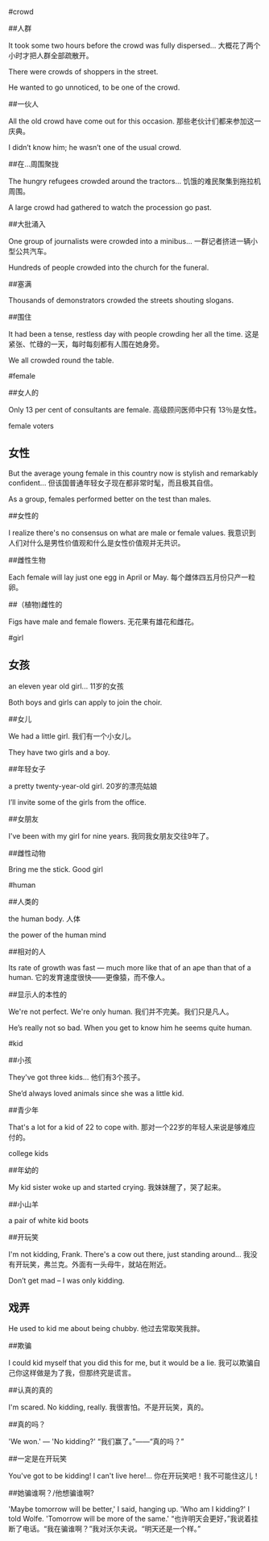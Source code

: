 #crowd

##人群

It took some two hours before the crowd was fully dispersed...
大概花了两个小时才把人群全部疏散开。

There were crowds of shoppers in the street.

 He wanted to go unnoticed, to be one of the crowd.

##一伙人

All the old crowd have come out for this occasion.
那些老伙计们都来参加这一庆典。

I didn’t know him; he wasn’t one of the usual crowd.

##在…周围聚拢

The hungry refugees crowded around the tractors...
饥饿的难民聚集到拖拉机周围。

A large crowd had gathered to watch the procession go past.

##大批涌入

One group of journalists were crowded into a minibus...
一群记者挤进一辆小型公共汽车。

 Hundreds of people crowded into the church for the funeral.
 
##塞满

Thousands of demonstrators crowded the streets shouting slogans.

##围住

It had been a tense, restless day with people crowding her all the time.
这是紧张、忙碌的一天，每时每刻都有人围在她身旁。

We all crowded round the table.

#female

##女人的

Only 13 per cent of consultants are female.
高级顾问医师中只有 13％是女性。

 female voters
 
## 女性

But the average young female in this country now is stylish and remarkably confident...
但该国普通年轻女子现在都非常时髦，而且极其自信。

As a group, females performed better on the test than males.

##女性的

I realize there's no consensus on what are male or female values.
我意识到人们对什么是男性价值观和什么是女性价值观并无共识。

##雌性生物

Each female will lay just one egg in April or May.
每个雌体四五月份只产一粒卵。

##（植物)雌性的

Figs have male and female flowers.
无花果有雄花和雌花。

#girl

## 女孩

an eleven year old girl...
11岁的女孩

 Both boys and girls can apply to join the choir.
 
##女儿

We had a little girl.
我们有一个小女儿。

They have two girls and a boy.

##年轻女子

a pretty twenty-year-old girl.
20岁的漂亮姑娘

I’ll invite some of the girls from the office.

##女朋友

I've been with my girl for nine years.
我同我女朋友交往9年了。

##雌性动物

Bring me the stick. Good girl

#human

##人类的

the human body.
人体

the power of the human mind

##相对的人

Its rate of growth was fast — much more like that of an ape than that of a human.
它的发育速度很快——更像猿，而不像人。

##显示人的本性的

We're not perfect. We're only human.
我们并不完美。我们只是凡人。

He’s really not so bad. When you get to know him he seems quite human.

#kid

##小孩

They've got three kids...
他们有3个孩子。

She’d always loved animals since she was a little kid.

##青少年

That's a lot for a kid of 22 to cope with.
那对一个22岁的年轻人来说是够难应付的。

college kids

##年幼的

My kid sister woke up and started crying.
我妹妹醒了，哭了起来。

##小山羊

a pair of white kid boots

##开玩笑

I'm not kidding, Frank. There's a cow out there, just standing around...
我没有开玩笑，弗兰克。外面有一头母牛，就站在附近。

Don’t get mad – I was only kidding.

## 戏弄

He used to kid me about being chubby.
他过去常取笑我胖。

##欺骗

I could kid myself that you did this for me, but it would be a lie.
我可以欺骗自己你这样做是为了我，但那终究是谎言。

##认真的真的

I'm scared. No kidding, really.
我很害怕。不是开玩笑，真的。

##真的吗？

'We won.' — 'No kidding?'
“我们赢了。”——“真的吗？”

##一定是在开玩笑

You've got to be kidding! I can't live here!...
你在开玩笑吧！我不可能住这儿！

##她骗谁啊？/他想骗谁啊?

'Maybe tomorrow will be better,' I said, hanging up. 'Who am I kidding?' I told Wolfe. 'Tomorrow will be more of the same.'
“也许明天会更好，”我说着挂断了电话。“我在骗谁啊？”我对沃尔夫说。“明天还是一个样。”
